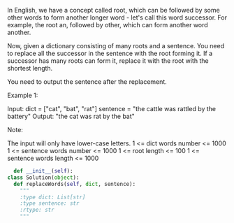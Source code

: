 
In English, we have a concept called root, which can be followed by some other words to form another longer word - let's call this word successor. For example, the root an, followed by other, which can form another word another.




Now, given a dictionary consisting of many roots and a sentence. You need to replace all the successor in the sentence with the root forming it. If a successor has many roots can form it, replace it with the root with the shortest length.



You need to output the sentence after the replacement.



Example 1:

Input: dict = ["cat", "bat", "rat"]
sentence = "the cattle was rattled by the battery"
Output: "the cat was rat by the bat"




Note:

The input will only have lower-case letters.
 1 <= dict words number <= 1000
 1 <= sentence words number <= 1000
 1 <= root length <= 100
 1 <= sentence words length <= 1000




```python
  def __init__(self):
class Solution(object):
  def replaceWords(self, dict, sentence):
    """
    :type dict: List[str]
    :type sentence: str
    :rtype: str
    """
```
